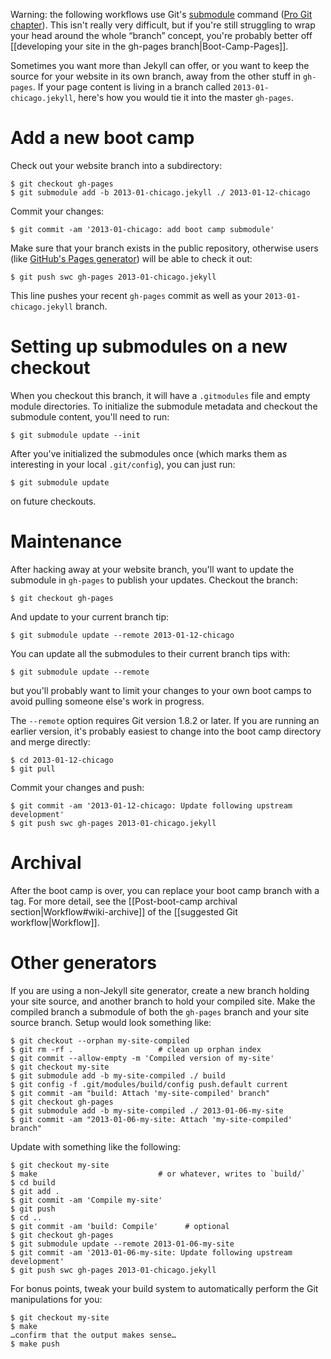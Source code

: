 Warning: the following workflows use Git's [submodule][] command ([Pro
Git chapter][pg-submodules]).  This isn't really very difficult, but
if you're still struggling to wrap your head around the whole “branch”
concept, you're probably better off [[developing your site in the
gh-pages branch|Boot-Camp-Pages]].

Sometimes you want more than Jekyll can offer, or you want to keep the
source for your website in its own branch, away from the other stuff
in `gh-pages`.  If your page content is living in a branch called
`2013-01-chicago.jekyll`, here's how you would tie it into the master
`gh-pages`.

# Add a new boot camp

Check out your website branch into a subdirectory:

    $ git checkout gh-pages
    $ git submodule add -b 2013-01-chicago.jekyll ./ 2013-01-12-chicago

Commit your changes:

    $ git commit -am '2013-01-chicago: add boot camp submodule'

Make sure that your branch exists in the public repository, otherwise
users (like [GitHub's Pages generator][pages-submodule]) will be able
to check it out:

    $ git push swc gh-pages 2013-01-chicago.jekyll

This line pushes your recent `gh-pages` commit as well as your
`2013-01-chicago.jekyll` branch.

# Setting up submodules on a new checkout

When you checkout this branch, it will have a `.gitmodules` file and
empty module directories.  To initialize the submodule metadata and
checkout the submodule content, you'll need to run:

    $ git submodule update --init

After you've initialized the submodules once (which marks them as
interesting in your local `.git/config`), you can just run:

    $ git submodule update

on future checkouts.

# Maintenance

After hacking away at your website branch, you'll want to update the
submodule in `gh-pages` to publish your updates.  Checkout the branch:

    $ git checkout gh-pages

And update to your current branch tip:

    $ git submodule update --remote 2013-01-12-chicago

You can update all the submodules to their current branch tips with:

    $ git submodule update --remote

but you'll probably want to limit your changes to your own boot camps
to avoid pulling someone else's work in progress.

The `--remote` option requires Git version 1.8.2 or later.  If you are
running an earlier version, it's probably easiest to change into the
boot camp directory and merge directly:

    $ cd 2013-01-12-chicago
    $ git pull

Commit your changes and push:

    $ git commit -am '2013-01-12-chicago: Update following upstream development'
    $ git push swc gh-pages 2013-01-chicago.jekyll

# Archival

After the boot camp is over, you can replace your boot camp branch
with a tag.  For more detail, see the [[Post-boot-camp archival
section|Workflow#wiki-archive]] of the [[suggested Git
workflow|Workflow]].

# Other generators

If you are using a non-Jekyll site generator, create a new branch
holding your site source, and another branch to hold your compiled
site.  Make the compiled branch a submodule of both the `gh-pages`
branch and your site source branch.  Setup would look something like:

    $ git checkout --orphan my-site-compiled
    $ git rm -rf .                   # clean up orphan index
    $ git commit --allow-empty -m 'Compiled version of my-site'
    $ git checkout my-site
    $ git submodule add -b my-site-compiled ./ build
    $ git config -f .git/modules/build/config push.default current
    $ git commit -am "build: Attach 'my-site-compiled' branch"
    $ git checkout gh-pages
    $ git submodule add -b my-site-compiled ./ 2013-01-06-my-site
    $ git commit -am "2013-01-06-my-site: Attach 'my-site-compiled' branch"

Update with something like the following:

    $ git checkout my-site
    $ make                           # or whatever, writes to `build/`
    $ cd build
    $ git add .
    $ git commit -am 'Compile my-site'
    $ git push
    $ cd ..
    $ git commit -am 'build: Compile'      # optional
    $ git checkout gh-pages
    $ git submodule update --remote 2013-01-06-my-site
    $ git commit -am '2013-01-06-my-site: Update following upstream development'
    $ git push swc gh-pages 2013-01-chicago.jekyll

For bonus points, tweak your build system to automatically perform
the Git manipulations for you:

    $ git checkout my-site
    $ make
    …confirm that the output makes sense…
    $ make push


[submodule]: http://www.kernel.org/pub/software/scm/git/docs/git-submodule.html
[pg-submodules]: http://git-scm.com/book/en/Git-Tools-Submodules
[pages-submodule]: https://help.github.com/articles/using-submodules-with-pages
